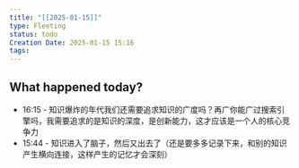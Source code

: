 ```yaml
---
title: "[[2025-01-15]]"
type: Fleeting
status: todo
Creation Date: 2025-01-15 15:16
tags:
---
```



## What happened today?
- 16:15 - 知识爆炸的年代我们还需要追求知识的广度吗？再广你能广过搜索引擎吗，我需要追求的是知识的深度，是创新能力，这才应该是一个人的核心竞争力
- 15:44 - 知识进入了脑子，然后又出去了（还是要多多记录下来，和别的知识产生横向连接，这样产生的记忆才会深刻）
